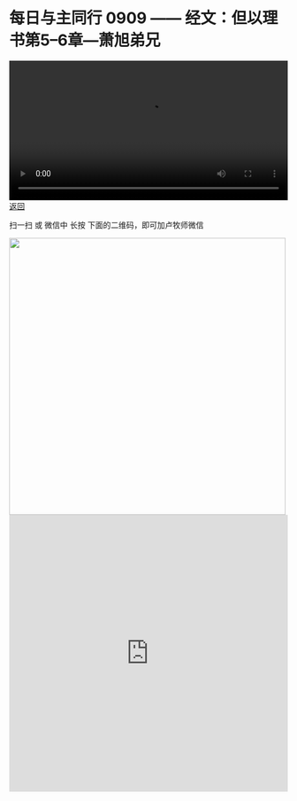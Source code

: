 # 每日与主同行 0909 —— 经文：但以理书第5–6章—萧旭弟兄

<video width='100%' controls src='https://go2024.simai.life/api?redirect=https://r2.savefamily.net/@pastorpaulqiankunlu618/smhh4CzlAGM.mp4?metric=PastorLu%26keyword=webpage%26type=video%26bot=26%26to=webpage'></video>
<a href='../daily.html'> 返回 </a>
<p>扫一扫 或 微信中 长按 下面的二维码，即可加卢牧师微信</p>
<img src='https://r2.savefamily.net/OVagt1.JPG' width='500px' />



<iframe width="100%" height="500" src="https://www.youtube.com/embed/smhh4CzlAGM?si=zz5OCgHQvyW71w8c&amp;controls=0" title="YouTube video player" frameborder="0" allow="accelerometer; autoplay; clipboard-write; encrypted-media; gyroscope; picture-in-picture; web-share" referrerpolicy="strict-origin-when-cross-origin" allowfullscreen></iframe>